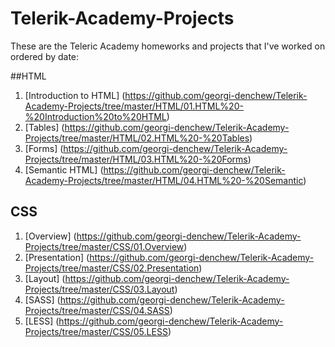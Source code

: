 Telerik-Academy-Projects
========================

These are the Teleric Academy homeworks and projects that I've worked on ordered by date:

##HTML
1. [Introduction to HTML] (https://github.com/georgi-denchew/Telerik-Academy-Projects/tree/master/HTML/01.HTML%20-%20Introduction%20to%20HTML)
2. [Tables] (https://github.com/georgi-denchew/Telerik-Academy-Projects/tree/master/HTML/02.HTML%20-%20Tables)
3. [Forms] (https://github.com/georgi-denchew/Telerik-Academy-Projects/tree/master/HTML/03.HTML%20-%20Forms)
4. [Semantic HTML] (https://github.com/georgi-denchew/Telerik-Academy-Projects/tree/master/HTML/04.HTML%20-%20Semantic)

## CSS
1. [Overview] (https://github.com/georgi-denchew/Telerik-Academy-Projects/tree/master/CSS/01.Overview)
2. [Presentation] (https://github.com/georgi-denchew/Telerik-Academy-Projects/tree/master/CSS/02.Presentation)
3. [Layout] (https://github.com/georgi-denchew/Telerik-Academy-Projects/tree/master/CSS/03.Layout)
4. [SASS] (https://github.com/georgi-denchew/Telerik-Academy-Projects/tree/master/CSS/04.SASS)
5. [LESS] (https://github.com/georgi-denchew/Telerik-Academy-Projects/tree/master/CSS/05.LESS)
